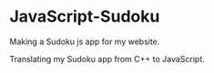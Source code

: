 # JavaScript-Sudoku
Making a Sudoku js app for my website.

Translating my Sudoku app from C++ to JavaScript.
